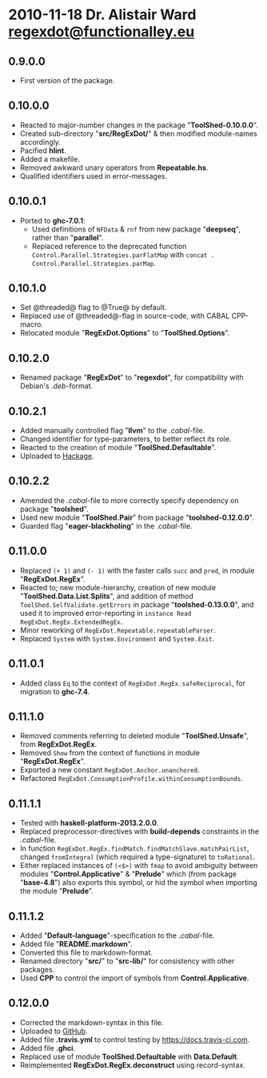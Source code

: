 # 2010-11-18 Dr. Alistair Ward <regexdot@functionalley.eu>

## 0.9.0.0
* First version of the package.

## 0.10.0.0
* Reacted to major-number changes in the package "**ToolShed-0.10.0.0**".
* Created sub-directory "**src/RegExDot/**" & then modified module-names accordingly.
* Pacified **hlint**.
* Added a makefile.
* Removed awkward unary operators from **Repeatable.hs**.
* Qualified identifiers used in error-messages.

## 0.10.0.1
* Ported to **ghc-7.0.1**:
	+ Used definitions of `NFData` & `rnf` from new package "**deepseq**", rather than "**parallel**".
	+ Replaced reference to the deprecated function `Control.Parallel.Strategies.parFlatMap` with `concat . Control.Parallel.Strategies.parMap`.

## 0.10.1.0
* Set @threaded@ flag to @True@ by default.
* Replaced use of @threaded@-flag in source-code, with CABAL CPP-macro.
* Relocated module "**RegExDot.Options**" to "**ToolShed.Options**".

## 0.10.2.0
* Renamed package "**RegExDot**" to "**regexdot**", for compatibility with Debian's *.deb*-format.

## 0.10.2.1
* Added manually controlled flag "**llvm**" to the *.cabal*-file.
* Changed identifier for type-parameters, to better reflect its role.
* Reacted to the creation of module "**ToolShed.Defaultable**".
* Uploaded to [Hackage](http://hackage.haskell.org/package/regexdot).

## 0.10.2.2
* Amended the *.cabal*-file to more correctly specify dependency on package "**toolshed**".
* Used new module "**ToolShed.Pair**" from package "**toolshed-0.12.0.0**".
* Guarded flag "**eager-blackholing**" in the *.cabal*-file.

## 0.11.0.0
* Replaced `(+ 1)` and `(- 1)` with the faster calls `succ` and `pred`, in module "**RegExDot.RegEx**".
* Reacted to; new module-hierarchy, creation of new module "**ToolShed.Data.List.Splits**", and addition of method `ToolShed.SelfValidate.getErrors` in package "**toolshed-0.13.0.0**", and used it to improved error-reporting in `instance Read RegExDot.RegEx.ExtendedRegEx`.
* Minor reworking of `RegExDot.Repeatable.repeatableParser`.
* Replaced `System` with `System.Environment` and `System.Exit`.

## 0.11.0.1
* Added class `Eq` to the context of `RegExDot.RegEx.safeReciprocal`, for migration to **ghc-7.4**.

## 0.11.1.0
* Removed comments referring to deleted module "**ToolShed.Unsafe**", from **RegExDot.RegEx**.
* Removed `Show` from the context of functions in module "**RegExDot.RegEx**".
* Exported a new constant `RegExDot.Anchor.unanchored`.
* Refactored `RegExDot.ConsumptionProfile.withinConsumptionBounds`.

## 0.11.1.1
* Tested with **haskell-platform-2013.2.0.0**.
* Replaced preprocessor-directives with **build-depends** constraints in the *.cabal*-file.
* In function `RegExDot.RegEx.findMatch.findMatchSlave.matchPairList`, changed `fromIntegral` (which required a type-signature) to `toRational`.
* Either replaced instances of `(<$>)` with `fmap` to avoid ambiguity between modules "**Control.Applicative**" & "**Prelude**" which (from package "**base-4.8**") also exports this symbol, or hid the symbol when importing the module "**Prelude**".

## 0.11.1.2
* Added "**Default-language**"-specification to the *.cabal*-file.
* Added file "**README.markdown**".
* Converted this file to markdown-format.
* Renamed directory "**src/**" to "**src-lib/**" for consistency with other packages. 
* Used **CPP** to control the import of symbols from **Control.Applicative**.

## 0.12.0.0
* Corrected the markdown-syntax in this file.
* Uploaded to [GitHub](https://github.com/functionalley/RegExDot.git).
* Added file **.travis.yml** to control testing by <https://docs.travis-ci.com>.
* Added file **.ghci**.
* Replaced use of module **ToolShed.Defaultable** with **Data.Default**.
* Reimplemented **RegExDot.RegEx.deconstruct** using record-syntax.
